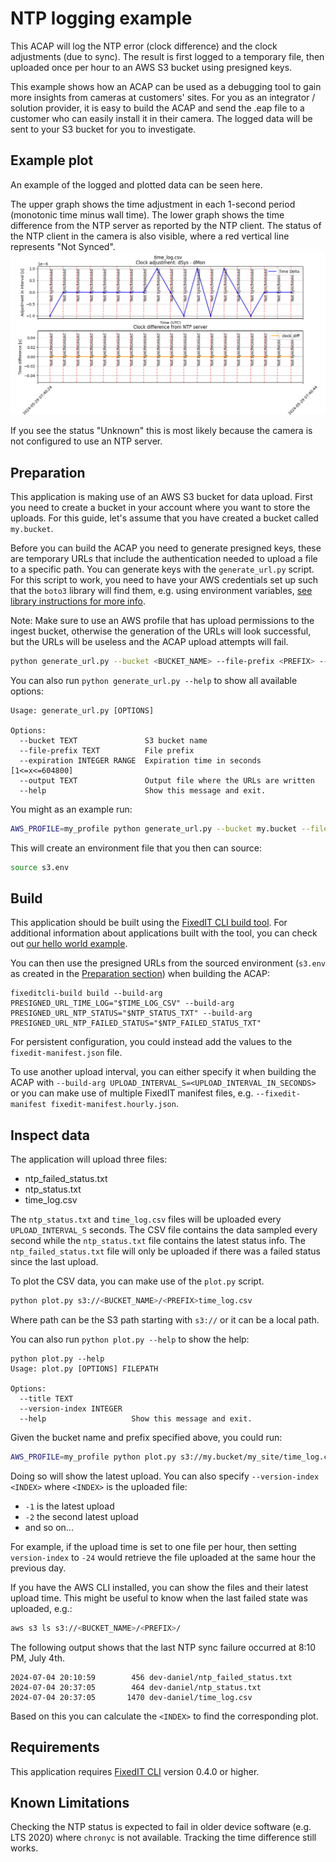 # NTP logging example
This ACAP will log the NTP error (clock difference) and the clock adjustments (due to sync). The result is first logged to a temporary file, then uploaded once per hour to an AWS S3 bucket using presigned keys.

This example shows how an ACAP can be used as a debugging tool to gain more insights from cameras at customers' sites. For you as an integrator / solution provider, it is easy to build the ACAP and send the .eap file to a customer who can easily install it in their camera. The logged data will be sent to your S3 bucket for you to investigate.

## Example plot
An example of the logged and plotted data can be seen here.

The upper graph shows the time adjustment in each 1-second period (monotonic time minus wall time). The lower graph shows the time difference from the NTP server as reported by the NTP client. The status of the NTP client in the camera is also visible, where a red vertical line represents "Not Synced".
![Settings page](./.images/plot.png)

If you see the status "Unknown" this is most likely because the camera is not configured to use an NTP server.

## Preparation
This application is making use of an AWS S3 bucket for data upload. First you need to create a bucket in your account where you want to store the uploads. For this guide, let's assume that you have created a bucket called `my.bucket`.

Before you can build the ACAP you need to generate presigned keys, these are temporary URLs that include the authentication needed to upload a file to a specific path. You can generate keys with the `generate_url.py` script. For this script to work, you need to have your AWS credentials set up such that the `boto3` library will find them, e.g. using environment variables, [see library instructions for more info](https://boto3.amazonaws.com/v1/documentation/api/latest/guide/credentials.html).

Note: Make sure to use an AWS profile that has upload permissions to the ingest bucket, otherwise the generation of the URLs will look successful, but the URLs will be useless and the ACAP upload attempts will fail.

```bash
python generate_url.py --bucket <BUCKET_NAME> --file-prefix <PREFIX> --output s3.env
```

You can also run `python generate_url.py --help` to show all available options:
```
Usage: generate_url.py [OPTIONS]

Options:
  --bucket TEXT               S3 bucket name
  --file-prefix TEXT          File prefix
  --expiration INTEGER RANGE  Expiration time in seconds  [1<=x<=604800]
  --output TEXT               Output file where the URLs are written
  --help                      Show this message and exit.
```

You might as an example run:
```bash
AWS_PROFILE=my_profile python generate_url.py --bucket my.bucket --file-prefix my_site/ --output s3.env
```

This will create an environment file that you then can source:
```bash
source s3.env
```

## Build
This application should be built using the [FixedIT CLI build tool](https://github.com/fixedit-ai/fappcli-readme). For additional information about applications built with the tool, you can check out [our hello world example](https://github.com/fixedit-ai/Axis-ACAP-guides/tree/main/fapp/hello_world).

You can then use the presigned URLs from the sourced environment (`s3.env` as created in the [Preparation section](#preparation)) when building the ACAP:
```
fixeditcli-build build --build-arg PRESIGNED_URL_TIME_LOG="$TIME_LOG_CSV" --build-arg PRESIGNED_URL_NTP_STATUS="$NTP_STATUS_TXT" --build-arg PRESIGNED_URL_NTP_FAILED_STATUS="$NTP_FAILED_STATUS_TXT"
```

For persistent configuration, you could instead add the values to the `fixedit-manifest.json` file.

To use another upload interval, you can either specify it when building the ACAP with `--build-arg UPLOAD_INTERVAL_S=<UPLOAD_INTERVAL_IN_SECONDS>` or you can make use of multiple FixedIT manifest files, e.g. `--fixedit-manifest fixedit-manifest.hourly.json`.

## Inspect data
The application will upload three files:

* <PREFIX>ntp_failed_status.txt
* <PREFIX>ntp_status.txt
* <PREFIX>time_log.csv

The `ntp_status.txt` and `time_log.csv` files will be uploaded every `UPLOAD_INTERVAL_S` seconds. The CSV file contains the data sampled every second while the `ntp_status.txt` file contains the latest status info. The `ntp_failed_status.txt` file will only be uploaded if there was a failed status since the last upload. 

To plot the CSV data, you can make use of the `plot.py` script.
```bash
python plot.py s3://<BUCKET_NAME>/<PREFIX>time_log.csv
```
Where path can be the S3 path starting with `s3://` or it can be a local path.

You can also run `python plot.py --help` to show the help:
```
python plot.py --help
Usage: plot.py [OPTIONS] FILEPATH

Options:
  --title TEXT
  --version-index INTEGER
  --help                   Show this message and exit.
```

Given the bucket name and prefix specified above, you could run:
```bash
AWS_PROFILE=my_profile python plot.py s3://my.bucket/my_site/time_log.csv
```

Doing so will show the latest upload. You can also specify `--version-index <INDEX>` where `<INDEX>` is the uploaded file:
- `-1` is the latest upload
- `-2` the second latest upload
- and so on...

For example, if the upload time is set to one file per hour, then setting `version-index` to `-24` would retrieve the file uploaded at the same hour the previous day.

If you have the AWS CLI installed, you can show the files and their latest upload time. This might be useful to know when the last failed state was uploaded, e.g.:
```bash
aws s3 ls s3://<BUCKET_NAME>/<PREFIX>/
```

The following output shows that the last NTP sync failure occurred at 8:10 PM, July 4th.
```
2024-07-04 20:10:59        456 dev-daniel/ntp_failed_status.txt
2024-07-04 20:37:05        464 dev-daniel/ntp_status.txt
2024-07-04 20:37:05       1470 dev-daniel/time_log.csv
```
Based on this you can calculate the `<INDEX>` to find the corresponding plot.

## Requirements
This application requires [FixedIT CLI](https://github.com/fixedit-ai/fappcli-readme) version 0.4.0 or higher.

## Known Limitations
Checking the NTP status is expected to fail in older device software (e.g. LTS 2020) where `chronyc` is not available. Tracking the time difference still works.